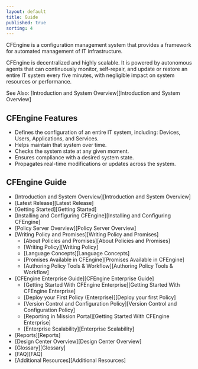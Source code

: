 ```yaml
---
layout: default
title: Guide 
published: true
sorting: 4
---
```


CFEngine is a configuration management system that provides a framework for automated management of IT infrastructure.

CFEngine is decentralized and highly scalable. It is powered by autonomous agents that can continuously monitor, self-repair, and update or restore an entire IT system every five minutes, with negligible impact on system resources or performance.

See Also: [Introduction and System Overview][Introduction and System Overview]

## CFEngine Features ##

* Defines the configuration of an entire IT system, including: Devices, Users, Applications, and Services. 
* Helps maintain that system over time. 
* Checks the system state at any given moment. 
* Ensures compliance with a desired system state. 
* Propagates real-time modifications or updates across the system.

## CFEngine Guide ##

* [Introduction and System Overview][Introduction and System Overview]
* [Latest Release][Latest Release]
* [Getting Started][Getting Started]
* [Installing and Configuring CFEngine][Installing and Configuring CFEngine]
* [Policy Server Overview][Policy Server Overview]
* [Writing Policy and Promises][Writing Policy and Promises]
	* [About Policies and Promises][About Policies and Promises]
	* [Writing Policy][Writing Policy]
	* [Language Concepts][Language Concepts]
	* [Promises Available in CFEngine][Promises Available in CFEngine]
	* [Authoring Policy Tools & Workflow][Authoring Policy Tools & Workflow]
* [CFEngine Enterprise Guide][CFEngine Enterprise Guide]
   * [Getting Started With CFEngine Enterprise][Getting Started With CFEngine Enterprise]
   * [Deploy your First Policy (Enterprise)][Deploy your first Policy]
   * [Version Control and Configuration Policy][Version Control and Configuration Policy]
   * [Reporting in Mission Portal][Getting Started With CFEngine Enterprise]
   * [Enterprise Scalability][Enterprise Scalability]
* [Reports][Reports]
* [Design Center Overview][Design Center Overview]
* [Glossary][Glossary]
* [FAQ][FAQ]
* [Additional Resources][Additional Resources]





